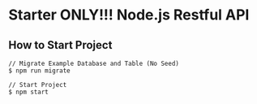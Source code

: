 # Starter ONLY!!! Node.js Restful API

## How to Start Project
```
// Migrate Example Database and Table (No Seed)
$ npm run migrate

// Start Project
$ npm start
```

